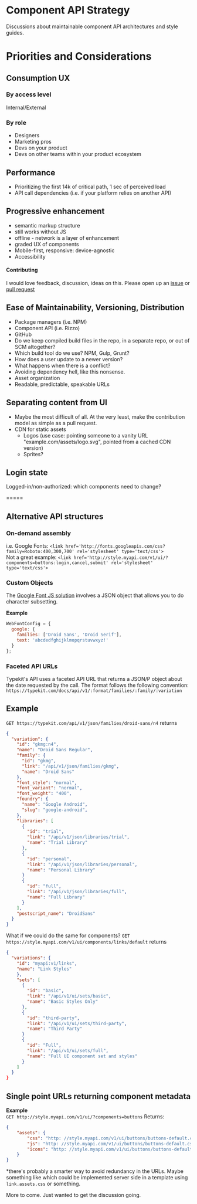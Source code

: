 # Component API Strategy
Discussions about maintainable component API architectures and style guides. 

# Priorities and Considerations
## Consumption UX 

### By access level
Internal/External

### By role
* Designers
* Marketing pros
* Devs on your product
* Devs on other teams within your product ecosystem

## Performance
* Prioritizing the first 14k of critical path, 1 sec of perceived load
* API call dependencies (i.e. if your platform relies on another API)

## Progressive enhancement
* semantic markup structure
* still works without JS
* offline - network is a layer of enhancement
* graded UX of components
* Mobile-first, responsive: device-agnostic
* Accessibility

#### Contributing
I would love feedback, discussion, ideas on this. Please open up an [issue](https://github.com/kevinSuttle/component-api-strategy/issues) or [pull request](https://github.com/kevinSuttle/component-api-strategy/pulls)
## Ease of Maintainability, Versioning, Distribution
* Package managers (i.e. NPM)
* Component API (i.e. Rizzo)
* GitHub
* Do we keep compiled build files in the repo, in a separate repo, or out of SCM altogether?
* Which build tool do we use? NPM, Gulp, Grunt?
* How does a user update to a newer version?
* What happens when there is a conflict?
* Avoiding dependency hell, like this nonsense.
* Asset organization
* Readable, predictable, speakable URLs

## Separating content from UI
* Maybe the most difficult of all. At the very least, make the contribution model as simple as a pull request.
* CDN for static assets
    - Logos (use case: pointing someone to a vanity URL "example.com/assets/logo.svg", pointed from a cached CDN version)
    - Sprites? 

## Login state
Logged-in/non-authorized: which components need to change?

=====
## Alternative API structures
### On-demand assembly
i.e. Google Fonts: `<link href='http://fonts.googleapis.com/css?family=Roboto:400,300,700' rel='stylesheet' type='text/css'>`  
Not a great example: `<link href='http://style.myapi.com/v1/ui/?components=buttons:login,cancel,submit' rel='stylesheet' type='text/css'>`

### Custom Objects
The [Google Font JS solution](https://github.com/typekit/webfontloader#google) involves a JSON object that allows you to do character subsetting. 

**Example**
```javascript
WebFontConfig = {
  google: {
    families: ['Droid Sans', 'Droid Serif'],
    text: 'abcdedfghijklmopqrstuvwxyz!'
  }
};
```

### Faceted API URLs
Typekit's API uses a faceted API URL that returns a JSON/P object about the date requested by the call. 
The format follows the following convention: `https://typekit.com/docs/api/v1/:format/families/:family/:variation` 

## Example
`GET https://typekit.com/api/v1/json/families/droid-sans/n4`
returns
```json
{
  "variation": {
    "id": "gkmg:n4",
    "name": "Droid Sans Regular",
    "family": {
      "id": "gkmg",
      "link": "/api/v1/json/families/gkmg",
      "name": "Droid Sans"
    },
    "font_style": "normal",
    "font_variant": "normal",
    "font_weight": "400",
    "foundry": {
      "name": "Google Android",
      "slug": "google-android",
    },
    "libraries": [
      {
        "id": "trial",
        "link": "/api/v1/json/libraries/trial",
        "name": "Trial Library"
      },
      {
        "id": "personal",
        "link": "/api/v1/json/libraries/personal",
        "name": "Personal Library"
      }
      {
        "id": "full",
        "link": "/api/v1/json/libraries/full",
        "name": "Full Library"
      }
    ],
    "postscript_name": "DroidSans"
  }
}
```

What if we could do the same for components?
`GET https://style.myapi.com/v1/ui/components/links/default`
returns
```json
{
  "variations": {
    "id": "myapi:v1/links",
    "name": "Link Styles"
    },
    "sets": [
      {
        "id": "basic",
        "link": "/api/v1/ui/sets/basic",
        "name": "Basic Styles Only"
      },
      {
        "id": "third-party",
        "link": "/api/v1/ui/sets/third-party",
        "name": "Third Party"
      }
      {
        "id": "Full",
        "link": "/api/v1/ui/sets/full",
        "name": "Full UI component set and styles"
      }
    ]
  }
}
```

## Single point URLs returning component metadata
**Example**  
`GET http://style.myapi.com/v1/ui/?components=buttons`
Returns:
```json
{
    "assets": {
        "css": "http: //style.myapi.com/v1/ui/buttons/buttons-default.css",
        "js": "http: //style.myapi.com/v1/ui/buttons/buttons-default.css",
        "icons": "http: //style.myapi.com/v1/ui/buttons/buttons-default.svg"
    }
}
```
*there's probably a smarter way to avoid redundancy in the URLs. Maybe something like [<base>](https://developer.mozilla.org/en-US/docs/Web/HTML/Element/base)
which could be implemented server side in a template using `link.assets.css` or something.

More to come. Just wanted to get the discussion going.

